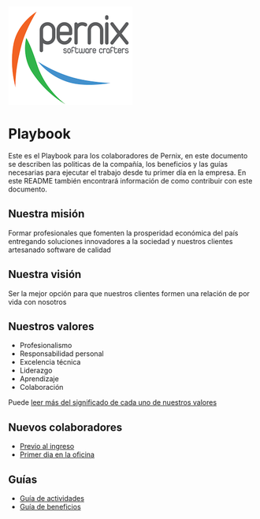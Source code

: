 ![Pernix](assets/images/logo.png "Pernix logo")

# Playbook

Este es el Playbook para los colaboradores de Pernix, en este documento se describen las politicas de la compañía, los beneficios y las guías necesarias para ejecutar el trabajo desde tu primer día en la empresa. En este README también encontrará información de como contribuir con este documento.

## Nuestra misión
Formar profesionales que fomenten la prosperidad económica del país entregando soluciones innovadores a la sociedad y nuestros clientes artesanado software de calidad

## Nuestra visión
Ser la mejor opción para que nuestros clientes formen una relación de por vida con nosotros

## Nuestros valores
* Profesionalismo
* Responsabilidad personal
* Excelencia técnica
* Liderazgo
* Aprendizaje
* Colaboración

Puede [leer más del significado de cada uno de nuestros valores](guides/values.md)

## Nuevos colaboradores
* [Previo al ingreso](recruiting/before_onboarding.md)
* [Primer dia en la oficina](recruiting/onboarding.md)


## Guías
* [Guía de actividades](guides/activities.md)
* [Guía de beneficios](guides/benefits.md)
